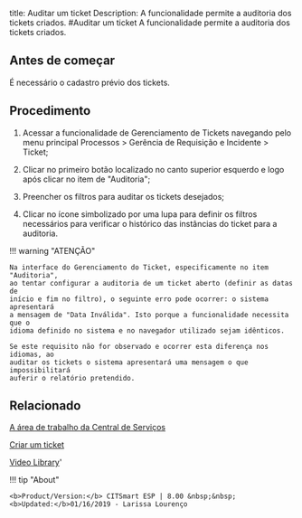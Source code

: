 title: Auditar um ticket
Description: A funcionalidade permite a auditoria dos tickets criados. 
#Auditar um ticket
A funcionalidade permite a auditoria dos tickets criados.

Antes de começar
----------------

É necessário o cadastro prévio dos tickets.

Procedimento
------------

1.  Acessar a funcionalidade de Gerenciamento de Tickets navegando pelo menu
    principal Processos \> Gerência de Requisição e Incidente \> Ticket;

2.  Clicar no primeiro botão localizado no canto superior esquerdo e logo após
    clicar no item de "Auditoria";

3.  Preencher os filtros para auditar os tickets desejados;

4.  Clicar no ícone simbolizado por uma lupa para definir os filtros necessários
    para verificar o histórico das instâncias do ticket para a auditoria.

!!! warning "ATENÇÃO"

    Na interface do Gerenciamento do Ticket, especificamente no item "Auditoria",
    ao tentar configurar a auditoria de um ticket aberto (definir as datas de
    início e fim no filtro), o seguinte erro pode ocorrer: o sistema apresentará
    a mensagem de "Data Inválida". Isto porque a funcionalidade necessita que o
    idioma definido no sistema e no navegador utilizado sejam idênticos.

    Se este requisito não for observado e ocorrer esta diferença nos idiomas, ao
    auditar os tickets o sistema apresentará uma mensagem o que impossibilitará
    auferir o relatório pretendido.


Relacionado
-----------

[A área de trabalho da Central de Serviços](/pt-br/citsmart-esp-8/processes/tickets/use/desktop-of-service-desk.html)

[Criar um ticket](/pt-br/citsmart-esp-8/processes/tickets/use/create-ticket.html)


<i class='fa fa-youtube-play  fa-2x' style='color:#97ce17;vertical-align: middle;'> </i> [Video Library](https://www.youtube.com/playlist?list=PLB5qK2uzf2ROn4Xs6UdH84Ujzta2iJ6Ei)'

!!! tip "About"

    <b>Product/Version:</b> CITSmart ESP | 8.00 &nbsp;&nbsp;
    <b>Updated:</b>01/16/2019 - Larissa Lourenço
